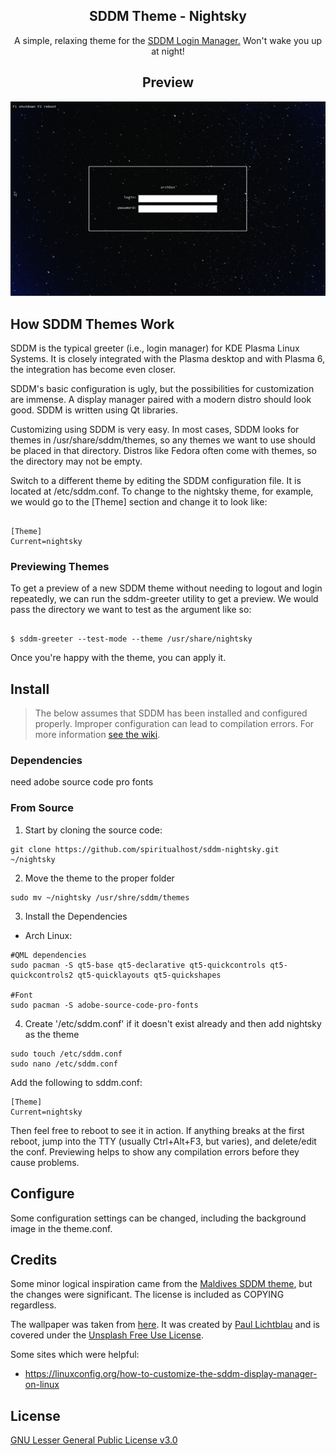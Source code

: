 <h2 align="center"> SDDM Theme - Nightsky </h2>

<p align=center>
 A simple, relaxing theme for the <a href="https://github.com/sddm/sddm">SDDM Login Manager.</a> Won't wake you up at night!
</p>

<h2 align=center>Preview</h2>
<center>
<img src="./preview.png" alt="preview-1">
</center>

## How SDDM Themes Work

SDDM is the typical greeter (i.e., login manager) for KDE Plasma Linux Systems. It is closely integrated with the Plasma desktop and with Plasma 6, the integration has become even closer. 

SDDM's basic configuration is ugly, but the possibilities for customization are immense. A display manager paired with a modern distro should look good. SDDM is written using Qt libraries.  

Customizing using SDDM is very easy. In most cases, SDDM looks for themes in /usr/share/sddm/themes, so any themes we want to use should be placed in that directory. Distros like Fedora often come with themes, so the directory may not be empty. 

Switch to a different theme by editing the SDDM configuration file. It is located at /etc/sddm.conf. To change to the nightsky theme, for example, we would go to the [Theme] section and change it to look like:

```

[Theme]
Current=nightsky

```

### Previewing Themes

To get a preview of a new SDDM theme without needing to logout and login repeatedly, we can run the sddm-greeter utility to get a preview. We would pass the directory we want to test as the argument like so:

```

$ sddm-greeter --test-mode --theme /usr/share/nightsky

```

Once you're happy with the theme, you can apply it.


## Install 

> The below assumes that SDDM has been installed and configured properly. Improper configuration can lead to compilation errors. For more information [see the wiki](https://wiki.archlinux.org/title/SDDM). 

### Dependencies

need adobe source code pro fonts

### From Source

1. Start by cloning the source code:

```
git clone https://github.com/spiritualhost/sddm-nightsky.git ~/nightsky
```

2. Move the theme to the proper folder

```
sudo mv ~/nightsky /usr/shre/sddm/themes
```

3. Install the Dependencies

- Arch Linux:
```
#QML dependencies
sudo pacman -S qt5-base qt5-declarative qt5-quickcontrols qt5-quickcontrols2 qt5-quicklayouts qt5-quickshapes

#Font
sudo pacman -S adobe-source-code-pro-fonts
```

4. Create '/etc/sddm.conf' if it doesn't exist already and then add nightsky as the theme

```
sudo touch /etc/sddm.conf
sudo nano /etc/sddm.conf
```

Add the following to sddm.conf:

```
[Theme]
Current=nightsky
```

Then feel free to reboot to see it in action. If anything breaks at the first reboot, jump into the TTY (usually Ctrl+Alt+F3, but varies), and delete/edit the conf. Previewing helps to show any compilation errors before they cause problems. 

## Configure

Some configuration settings can be changed, including the background image in the theme.conf. 

## Credits

Some minor logical inspiration came from the [Maldives SDDM theme](https://github.com/ArtemSmaznov/SDDM-themes.git), but the changes were significant. The license is included as COPYING regardless. 

The wallpaper was taken from [here](https://unsplash.com/photos/cluster-of-stars-in-the-sky-qVotvbsuM_c). It was created by [Paul Lichtblau](https://unsplash.com/@laup) and is covered under the [Unsplash Free Use License](https://unsplash.com/license). 


Some sites which were helpful:
- https://linuxconfig.org/how-to-customize-the-sddm-display-manager-on-linux


## License

[GNU Lesser General Public License v3.0](LICENSE)
